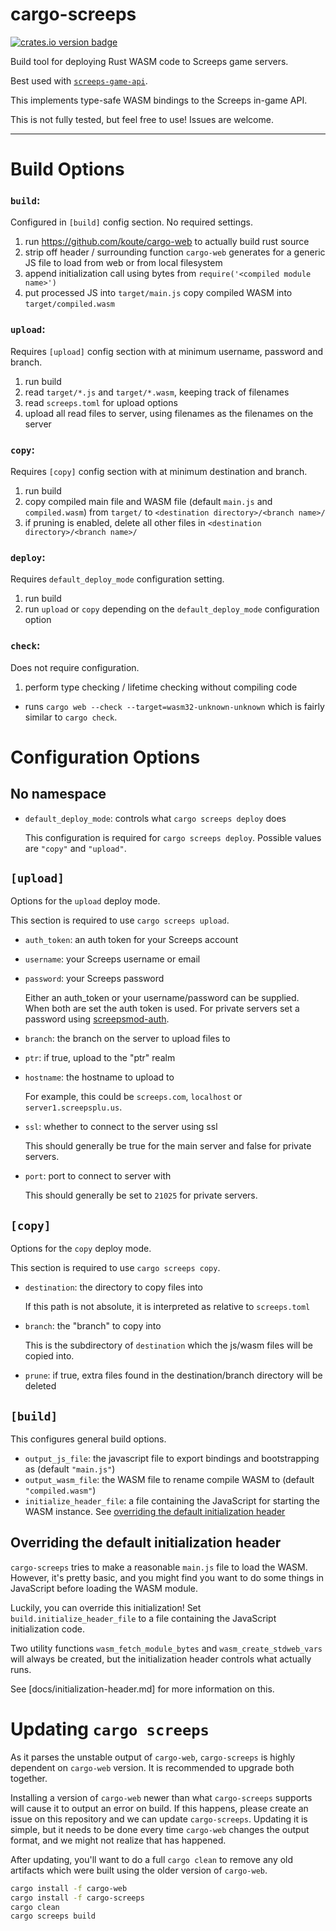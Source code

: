 cargo-screeps
=============

[![crates.io version badge][cratesio-badge]][crate]

Build tool for deploying Rust WASM code to Screeps game servers.

Best used with [`screeps-game-api`].

This implements type-safe WASM bindings to the Screeps in-game API.

This is not fully tested, but feel free to use! Issues are welcome.

---

# Build Options

### `build`:

Configured in `[build]` config section. No required settings.

1. run https://github.com/koute/cargo-web to actually build rust source
2. strip off header / surrounding function `cargo-web` generates for a generic JS file to load from
   web or from local filesystem
3. append initialization call using bytes from `require('<compiled module name>')`
4. put processed JS into `target/main.js` copy compiled WASM into `target/compiled.wasm`

### `upload`:

Requires `[upload]` config section with at minimum username, password and branch.

1. run build
2. read `target/*.js` and `target/*.wasm`, keeping track of filenames
3. read `screeps.toml` for upload options
4. upload all read files to server, using filenames as the filenames on the server

### `copy`:

Requires `[copy]` config section with at minimum destination and branch.

1. run build
2. copy compiled main file and WASM file (default `main.js` and `compiled.wasm`) from `target/` to
   `<destination directory>/<branch name>/`
3. if pruning is enabled, delete all other files in `<destination directory>/<branch name>/`

### `deploy`:

Requires `default_deploy_mode` configuration setting.

1. run build
2. run `upload` or `copy` depending on the `default_deploy_mode` configuration option

### `check`:

Does not require configuration.

1. perform type checking / lifetime checking without compiling code
  - runs `cargo web --check --target=wasm32-unknown-unknown` which is fairly similar to
    `cargo check`.

# Configuration Options

## No namespace

- `default_deploy_mode`: controls what `cargo screeps deploy` does

  This configuration is required for `cargo screeps deploy`. Possible values are `"copy"`
  and `"upload"`.

## `[upload]`

Options for the `upload` deploy mode.

This section is required to use `cargo screeps upload`.

- `auth_token`: an auth token for your Screeps account
- `username`: your Screeps username or email
- `password`: your Screeps password

  Either an auth_token or your username/password can be supplied. When both are set the auth token is used. For private servers set a password using [screepsmod-auth].
- `branch`: the branch on the server to upload files to
- `ptr`: if true, upload to the "ptr" realm
- `hostname`: the hostname to upload to

  For example, this could be `screeps.com`, `localhost` or `server1.screepsplu.us`.
- `ssl`: whether to connect to the server using ssl

  This should generally be true for the main server and false for private servers.
- `port`: port to connect to server with

  This should generally be set to `21025` for private servers.

## `[copy]`

Options for the `copy` deploy mode.

This section is required to use `cargo screeps copy`.

- `destination`: the directory to copy files into

  If this path is not absolute, it is interpreted as relative to `screeps.toml`
- `branch`: the "branch" to copy into

  This is the subdirectory of `destination` which the js/wasm files will be copied into.
- `prune`: if true, extra files found in the destination/branch directory will be deleted

## `[build]`

This configures general build options.

- `output_js_file`: the javascript file to export bindings and bootstrapping as
  (default `"main.js"`)
- `output_wasm_file`: the WASM file to rename compile WASM to (default `"compiled.wasm"`)
- `initialize_header_file`: a file containing the JavaScript for starting the WASM instance. See
  [overriding the default initialization header](#overriding-the-default-initialization-header)

## Overriding the default initialization header

`cargo-screeps` tries to make a reasonable `main.js` file to load the WASM. However, it's pretty
basic, and you might find you want to do some things in JavaScript before loading the WASM module.

Luckily, you can override this initialization! Set `build.initialize_header_file` to a file
containing the JavaScript initialization code.

Two utility functions `wasm_fetch_module_bytes` and `wasm_create_stdweb_vars` will always be
created, but the initialization header controls what actually runs.

See [docs/initialization-header.md] for more information on this.

# Updating `cargo screeps`

As it parses the unstable output of `cargo-web`, `cargo-screeps` is highly dependent on `cargo-web`
version. It is recommended to upgrade both together.

Installing a version of `cargo-web` newer than what `cargo-screeps` supports will cause it to
output an error on build. If this happens, please create an issue on this repository and we can
update `cargo-screeps`. Updating it is simple, but it needs to be done every time `cargo-web`
changes the output format, and we might not realize that has happened.

After updating, you'll want to do a full `cargo clean` to remove any old artifacts which were built
using the older version of `cargo-web`.

```sh
cargo install -f cargo-web
cargo install -f cargo-screeps
cargo clean
cargo screeps build
```

[cratesio-badge]: http://meritbadge.herokuapp.com/cargo-screeps
[crate]: https://crates.io/crates/cargo-screeps/
[`screeps-game-api`]: https://github.com/daboross/screeps-in-rust-via-wasm/
[screepsmod-auth]: https://www.npmjs.com/package/screepsmod-auth

